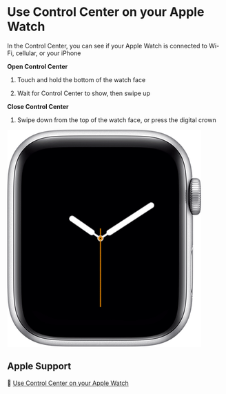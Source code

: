 # Use Control Center on your Apple Watch

In the Control Center, you can see if your Apple Watch is connected to Wi-Fi, cellular, or your iPhone

**Open Control Center**

1. Touch and hold the bottom of the watch face

2. Wait for Control Center to show, then swipe up

**Close Control Center**

1. Swipe down from the top of the watch face, or press the digital crown

![watchos7-series6-open-control-center-animation](gif/0a53316db3bc15cdd347abc526155c6d96c1bafd.gif)

## Apple Support

:link: [Use Control Center on your Apple Watch](https://support.apple.com/en-us/HT206951)
